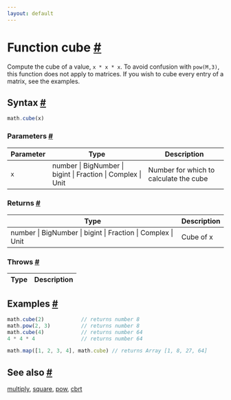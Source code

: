 ```yaml
---
layout: default
---
```


<!-- Note: This file is automatically generated from source code comments. Changes made in this file will be overridden. -->

<h1 id="function-cube">Function cube <a href="#function-cube" title="Permalink">#</a></h1>

Compute the cube of a value, `x * x * x`.
To avoid confusion with `pow(M,3)`, this function does not apply to matrices.
If you wish to cube every entry of a matrix, see the examples.


<h2 id="syntax">Syntax <a href="#syntax" title="Permalink">#</a></h2>

```js
math.cube(x)
```

<h3 id="parameters">Parameters <a href="#parameters" title="Permalink">#</a></h3>

Parameter | Type | Description
--------- | ---- | -----------
`x` | number &#124; BigNumber &#124; bigint &#124; Fraction &#124; Complex &#124; Unit | Number for which to calculate the cube

<h3 id="returns">Returns <a href="#returns" title="Permalink">#</a></h3>

Type | Description
---- | -----------
number &#124; BigNumber &#124; bigint &#124; Fraction &#124; Complex &#124; Unit | Cube of x


<h3 id="throws">Throws <a href="#throws" title="Permalink">#</a></h3>

Type | Description
---- | -----------


<h2 id="examples">Examples <a href="#examples" title="Permalink">#</a></h2>

```js
math.cube(2)            // returns number 8
math.pow(2, 3)          // returns number 8
math.cube(4)            // returns number 64
4 * 4 * 4               // returns number 64

math.map([1, 2, 3, 4], math.cube) // returns Array [1, 8, 27, 64]
```


<h2 id="see-also">See also <a href="#see-also" title="Permalink">#</a></h2>

[multiply](multiply.html),
[square](square.html),
[pow](pow.html),
[cbrt](cbrt.html)
